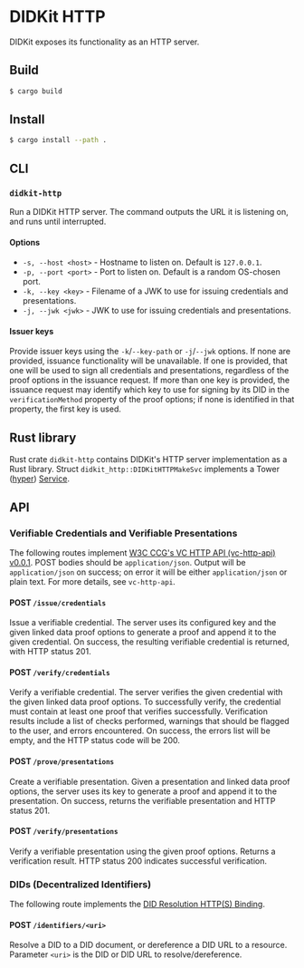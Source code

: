 # DIDKit HTTP

DIDKit exposes its functionality as an HTTP server.

## Build

```sh
$ cargo build
```

## Install
```sh
$ cargo install --path .
```

## CLI

### `didkit-http`

Run a DIDKit HTTP server. The command outputs the URL it is listening on,
and runs until interrupted.

#### Options

- `-s, --host <host>` - Hostname to listen on. Default is `127.0.0.1`.
- `-p, --port <port>` - Port to listen on. Default is a random OS-chosen port.
- `-k, --key <key>`   - Filename of a JWK to use for issuing credentials and
  presentations.
- `-j, --jwk <jwk>`   - JWK to use for issuing credentials and presentations.

#### Issuer keys

Provide issuer keys using the `-k`/`--key-path` or `-j`/`--jwk` options. If none are provided, issuance functionality will be unavailable. If one is provided, that one will be used to sign all credentials and presentations, regardless of the proof options in the issuance request. If more than one key is provided, the issuance request may identify which key to use for signing by its DID in the `verificationMethod` property of the proof options; if none is identified in that property, the first key is used.

## Rust library

Rust crate `didkit-http` contains DIDKit's HTTP server implementation as a Rust
library. Struct `didkit_http::DIDKitHTTPMakeSvc` implements a Tower
([hyper](https://hyper.rs/))
[Service](https://docs.rs/tower-service/0.3.0/tower_service/trait.Service.html).

## API

### Verifiable Credentials and Verifiable Presentations

The following routes implement [W3C CCG's VC HTTP API (vc-http-api)][vc-http-api] [v0.0.1][vc-http-api-0.0.1]. POST bodies should be `application/json`. Output will be `application/json` on success; on error it will be either `application/json` or plain text. For more details, see `vc-http-api`.

#### POST `/issue/credentials`

Issue a verifiable credential. The server uses its configured key and the given linked data proof options to generate a proof and append it to the given credential. On success, the resulting verifiable credential is returned, with HTTP status 201.

#### POST `/verify/credentials`

Verify a verifiable credential. The server verifies the given credential with the given linked data proof options. To successfully verify, the credential must contain at least one proof that verifies successfully. Verification results include a list of checks performed, warnings that should be flagged to the user, and errors encountered. On success, the errors list will be empty, and the HTTP status code will be 200.

#### POST `/prove/presentations`

Create a verifiable presentation. Given a presentation and linked data proof options, the server uses its key to generate a proof and append it to the presentation. On success, returns the verifiable presentation and HTTP status 201.

#### POST `/verify/presentations`

Verify a verifiable presentation using the given proof options. Returns a verification result. HTTP status 200 indicates successful verification.

### DIDs (Decentralized Identifiers)

The following route implements the [DID Resolution HTTP(S) Binding][did-http].

#### POST `/identifiers/<uri>`

Resolve a DID to a DID document, or dereference a DID URL to a resource. Parameter `<uri>` is the DID or DID URL to resolve/dereference.

[did-http]: https://w3c-ccg.github.io/did-resolution/#bindings-https
[vc-http-api]: https://w3c-ccg.github.io/vc-http-api/
[vc-http-api-0.0.1]: https://github.com/w3c-ccg/vc-http-api/pull/72
